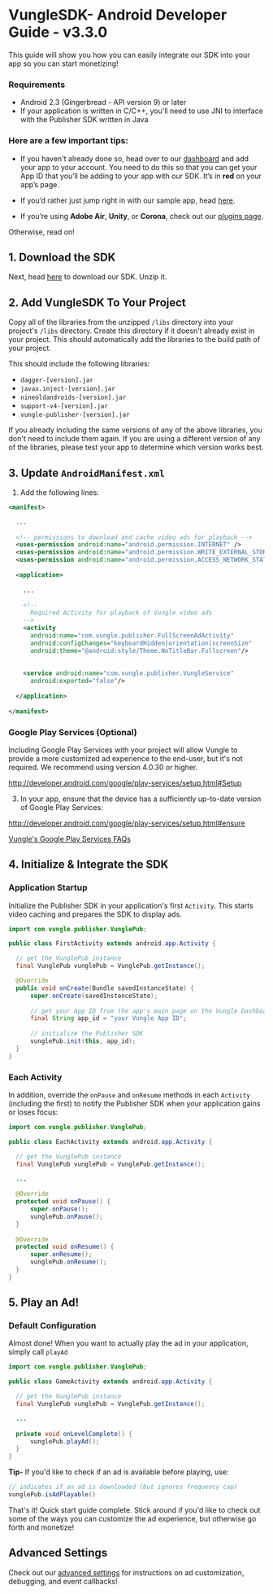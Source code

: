 # VungleSDK- Android Developer Guide - v3.3.0

This guide will show you how you can easily integrate our SDK into your app so you can start monetizing!

### Requirements

* Android 2.3 (Gingerbread - API version 9) or later
* If your application is written in C/C++, you'll need to use JNI to interface with the Publisher SDK written in Java

### Here are a few important tips:

* If you haven't already done so, head over to our [dashboard](https://v.vungle.com/dashboard/login) and add your app to your account. You need to do this so that you can get your App ID that you’ll be adding to your app with our SDK. It’s in **red** on your app’s page.

* If you’d rather just jump right in with our sample app, head [here](https://github.com/Vungle/publisher-sample-android). 

* If you’re using **Adobe Air**, **Unity**, or **Corona**, check out our [plugins page](https://v.vungle.com/dev/plugins).

Otherwise, read on!

## 1. Download the SDK

Next, head [here](https://v.vungle.com/dev/android) to download our SDK. Unzip it.

## 2. Add VungleSDK To Your Project

Copy all of the libraries from the unzipped `/libs` directory into your project's `/libs` directory.  Create this directory if it doesn't already exist in your project.  This should automatically add the libraries to the build path of your project.

This should include the following libraries:
* `dagger-[version].jar`
* `javax.inject-[version].jar`
* `nineoldandroids-[version].jar`
* `support-v4-[version].jar`
* `vungle-publisher-[version].jar`

If you already including the same versions of any of the above libraries, you don't need to include them again. If you are using a different version of any of the libraries, please test your app to determine which version works best.

## 3. Update `AndroidManifest.xml`

1) Add the following lines:

```xml
<manifest>

  ...
  
  <!-- permissions to download and cache video ads for playback -->
  <uses-permission android:name="android.permission.INTERNET" />
  <uses-permission android:name="android.permission.WRITE_EXTERNAL_STORAGE" />
  <uses-permission android:name="android.permission.ACCESS_NETWORK_STATE" />
  
  <application>
  
    ...
    
    <!--
      Required Activity for playback of Vungle video ads
    -->
    <activity
      android:name="com.vungle.publisher.FullScreenAdActivity"
      android:configChanges="keyboardHidden|orientation|screenSize"
      android:theme="@android:style/Theme.NoTitleBar.Fullscreen"/>
    
    
    <service android:name="com.vungle.publisher.VungleService"
      android:exported="false"/>
    
  </application>
  
</manifest>
```

### Google Play Services (Optional)
Including Google Play Services with your project will allow Vungle to provide a more customized ad experience to the end-user, but it's not required.  We recommend using version 4.0.30 or higher.

http://developer.android.com/google/play-services/setup.html#Setup

3) In your app, ensure that the device has a sufficiently up-to-date version of Google Play Services:

http://developer.android.com/google/play-services/setup.html#ensure

[Vungle's Google Play Services FAQs](http://www.vungle.com/google-advertising-id-faqs/)

## 4. Initialize & Integrate the SDK

### Application Startup

Initialize the Publisher SDK in your application's first `Activity`. This starts video caching and prepares the SDK to display ads.
```java
import com.vungle.publisher.VunglePub;

public class FirstActivity extends android.app.Activity {

  // get the VunglePub instance
  final VunglePub vunglePub = VunglePub.getInstance();

  @Override
  public void onCreate(Bundle savedInstanceState) {
      super.onCreate(savedInstanceState);
      
      // get your App ID from the app's main page on the Vungle Dashboard after setting up your app
      final String app_id = "your Vungle App ID";
      
      // initialize the Publisher SDK
      vunglePub.init(this, app_id);
  }
}
```

### Each Activity

In addition, override the `onPause` and `onResume` methods in each `Activity` (including the first) to notify the Publisher SDK when your application gains or loses focus:
```java
import com.vungle.publisher.VunglePub;

public class EachActivity extends android.app.Activity {

  // get the VunglePub instance
  final VunglePub vunglePub = VunglePub.getInstance();

  ...
  
  @Override
  protected void onPause() {
      super.onPause();
      vunglePub.onPause();
  }
  
  @Override
  protected void onResume() {
      super.onResume();
      vunglePub.onResume();
  }
}
```

## 5. Play an Ad!

### Default Configuration

Almost done! When you want to actually play the ad in your application, simply call `playAd`
```java
import com.vungle.publisher.VunglePub;

public class GameActivity extends android.app.Activity {

  // get the VunglePub instance
  final VunglePub vunglePub = VunglePub.getInstance();

  ...
  
  private void onLevelComplete() {
      vunglePub.playAd();
  }
}
```

**Tip-** If you'd like to check if an ad is available before playing, use:
```java
// indicates if an ad is downloaded (but ignores frequency cap)
vunglePub.isAdPlayable()
```

That's it! Quick start guide complete. Stick around if you'd like to check out some of the ways you can customize the ad experience, but otherwise go forth and monetize!

<a name="advancedStartupConfig"></a>
## Advanced Settings

Check out our [advanced settings](https://github.com/Vungle/vungle-resources/blob/master/English/Android/3.2.x/android-advanced-settings.md) for instructions on ad customization, debugging, and event callbacks!
